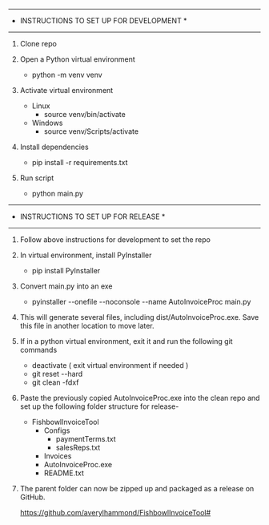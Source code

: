 ******************************************
* INSTRUCTIONS TO SET UP FOR DEVELOPMENT *
******************************************
1) Clone repo

2) Open a Python virtual environment
    - python -m venv venv

3) Activate virtual environment
    - Linux
        - source venv/bin/activate
    - Windows
        - source venv/Scripts/activate

4) Install dependencies
    - pip install -r requirements.txt

5) Run script
    - python main.py


**************************************
* INSTRUCTIONS TO SET UP FOR RELEASE *
**************************************

1) Follow above instructions for development to set the repo

2) In virtual environment, install PyInstaller
    - pip install PyInstaller

3) Convert main.py into an exe
    - pyinstaller --onefile --noconsole --name AutoInvoiceProc main.py

4) This will generate several files, including dist/AutoInvoiceProc.exe. Save this file
   in another location to move later.

5) If in a python virtual environment, exit it and run the following git commands
    - deactivate ( exit virtual environment if needed )
    - git reset --hard
    - git clean -fdxf

6) Paste the previously copied AutoInvoiceProc.exe into the clean repo and set up the 
   following folder structure for release-
   - FishbowlInvoiceTool
        - Configs
            - paymentTerms.txt
            - salesReps.txt
        - Invoices
        - AutoInvoiceProc.exe
        - README.txt
    

6) The parent folder can now be zipped up and packaged as a release on GitHub.

   https://github.com/averylhammond/FishbowlInvoiceTool#
